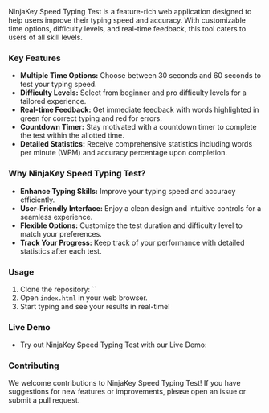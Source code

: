 
NinjaKey Speed Typing Test is a feature-rich web application designed to help users improve their typing speed and accuracy. With customizable time options, difficulty levels, and real-time feedback, this tool caters to users of all skill levels.

### Key Features

- **Multiple Time Options:** Choose between 30 seconds and 60 seconds to test your typing speed.
- **Difficulty Levels:** Select from beginner and pro difficulty levels for a tailored experience.
- **Real-time Feedback:** Get immediate feedback with words highlighted in green for correct typing and red for errors.
- **Countdown Timer:** Stay motivated with a countdown timer to complete the test within the allotted time.
- **Detailed Statistics:** Receive comprehensive statistics including words per minute (WPM) and accuracy percentage upon completion.

### Why NinjaKey Speed Typing Test?

- **Enhance Typing Skills:** Improve your typing speed and accuracy efficiently.
- **User-Friendly Interface:** Enjoy a clean design and intuitive controls for a seamless experience.
- **Flexible Options:** Customize the test duration and difficulty level to match your preferences.
- **Track Your Progress:** Keep track of your performance with detailed statistics after each test.

### Usage

1. Clone the repository: ``
2. Open `index.html` in your web browser.
3. Start typing and see your results in real-time!

### Live Demo
- Try out NinjaKey Speed Typing Test with our Live Demo: 

### Contributing

We welcome contributions to NinjaKey Speed Typing Test! If you have suggestions for new features or improvements, please open an issue or submit a pull request.

